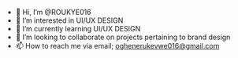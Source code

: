 - 👋 Hi, I’m @ROUKYE016
- 👀 I’m interested in UI/UX DESIGN
- 🌱 I’m currently learning UI/UX DESIGN
- 💞️ I’m looking to collaborate on projects pertaining to brand design
- 📫 How to reach me via email; oghenerukevwe016@gmail.com

<!---
ROUKYE016/ROUKYE016 is a ✨ special ✨ repository because its `README.md` (this file) appears on your GitHub profile.
You can click the Preview link to take a look at your changes.
--->
